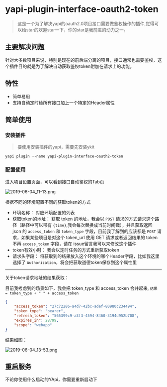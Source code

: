 # yapi-plugin-interface-oauth2-token

> 这是一个为了解决yapi的oauth2.0项目接口需要做鉴权操作的插件,觉得可以给star的欢迎star一下，你的star是我前进的动力之一。

## 主要解决问题

针对大多数项目来说，特别是现在的前后端分离的项目，接口通常也需要鉴权，这个插件目的就是为了解决自动获取鉴权token附加在请求上的功能。

## 特性

- 简单易用
- 支持自动定时给所有接口加上一个特定的Header属性

## 简单使用

### 安装插件

> 要使用安装插件的yapi，需要先安装ykit

```shell
yapi plugin --name yapi-plugin-interface-oauth2-token
```

### 配置使用

进入项目设置页面，可以看到接口自动鉴权的Tab页

![2019-06-04_11-13.png](https://i.loli.net/2019/06/04/5cf5e22ba5d5b69778.png)

根据不同的环境配置不同的获取token的方式

- 环境名称： 对应环境配置的列表
- 获取token的地址： 获取 token 的地址，我会以 `POST` 请求的方式请求这个路径（路径中可以带有 `{time}`,我会每次替换成当前时间戳），并且获取返回 json 的 `access_token` 和 `token_type` 字段，目前我了解到的应该都是 `POST` 请求，如果某些项目是对这个 token_url 使用 GET 请求或者返回结果的 token 不再 `access_token` 字段，请在 issue留言我可以来修改这个插件
- token有效小时： 我会以定时任务的方式重新获取token
- 请求头字段： 将获取到的结果放入这个环境的哪个Header字段，比如我这里选择了 `Authorization`，将会把获取道德token保存到这个属性里

---

关于token请求地址的结果获取：

目前我考虑到的场景如下，我会把 token_type 和 access_token 合并起来, `结果 = token_type + " " + access_token`

```json
{
    "access_token": "27c72286-a4d7-42bc-adef-80980c234494",
    "token_type": "bearer",
    "refresh_token": "565399c9-a3f3-4594-8460-3194d952b708",
    "expires_in": 28799,
    "scope": "webapp"
}
```

结果如图：

![2019-06-04_13-53.png](https://i.loli.net/2019/06/04/5cf6077ea6db826842.png)

## 重启服务
不论你使用什么启动的YApi，你需要重新启动下
